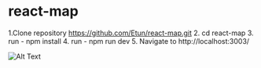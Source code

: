 # react-map

1.Clone repository https://github.com/Etun/react-map.git
2. cd react-map
3. run - npm install
4. run - npm run dev
5. Navigate to http://localhost:3003/


![Alt Text](https://github.com/Etun/react-map/blob/master/test.gif?raw=true)


